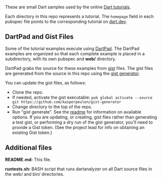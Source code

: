 These are small Dart samples used by the online
[Dart tutorials](https://dart.dev/tutorials).

Each directory in this repo represents a tutorial.
The `homepage` field in each pubspec file points to the
corresponding tutorial on [dart.dev](https://dart.dev/).

## DartPad and Gist Files

Some of the tutorial examples execute using
[DartPad](https://dartpad.dev/).
The DartPad examples are organized so that each complete example is
placed in a subdirectory, with its own pubspec and **web/** directory.

DartPad grabs the source for these examples from 
[gist](https://gist.github.com/) files.
The gist files are generated from the source in this repo using the
[gist generator](https://github.com/kasperpeulen/gist-generator).

You can update the gist files, as follows:

* Clone the repo.
* If needed, activate the gist executable:
  `pub global activate --source git https://github.com/kasperpeulen/gist-generator`
* Change directory to the top of the repo.
* Run "gist generate".
  See the [readme](https://github.com/kasperpeulen/gist-generator)
  for information on available options. If you are updating, or creating,
  gist files rather than generating a test gist,
  or performing a dry run of the gist generator,
  you'll need to provide a Gist token.
  (See the project lead for info on obtaining an existing Gist token.)

## Additional files

**README.md:**
	This file.

**runtests.sh:**
	BASH script that runs dartanalyzer on all Dart source files in the web/ and bin/ directories.

